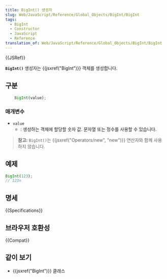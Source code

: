 ```yaml
---
title: BigInt() 생성자
slug: Web/JavaScript/Reference/Global_Objects/BigInt/BigInt
tags:
  - BigInt
  - Constructor
  - JavaScript
  - Reference
translation_of: Web/JavaScript/Reference/Global_Objects/BigInt/BigInt
---
```

{{JSRef}}

**`BigInt()`** 생성자는 {{jsxref("BigInt")}} 객체를 생성합니다.

## 구분

```js
    BigInt(value);
```

### 매개변수

- `value`
  - : 생성하는 객체에 할당할 숫자 값. 문자열 또는 정수를 사용할 수 있습니다.

> **참고:** `BigInt()`는 {{jsxref("Operators/new", "new")}} 연산자와 함께 사용하지 않습니다.

## 예제

```js
BigInt(123);
// 123n
```

## 명세

{{Specifications}}

## 브라우저 호환성

{{Compat}}

## 같이 보기

- {{jsxref("BigInt")}} 클래스
